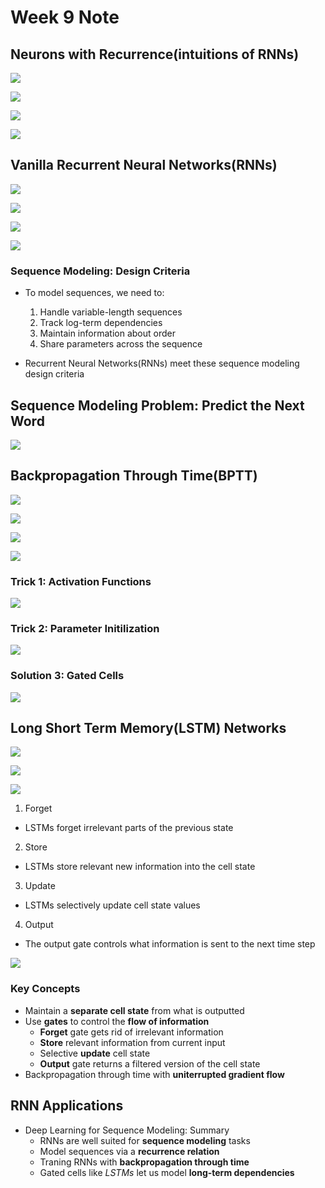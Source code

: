 # Week 9 Note

## Neurons with Recurrence(intuitions of RNNs)

![](./images/Screenshot%202024-04-18%20183519.png)

![](./images/Screenshot%202024-04-18%20183638.png)

![](./images/Screenshot%202024-04-18%20190520.png)

![](./images/Screenshot%202024-04-18%20190601.png)

## Vanilla Recurrent Neural Networks(RNNs)

![](./images/Screenshot%202024-04-18%20190629.png)

![](./images/Screenshot%202024-04-18%20190740.png)

![](./images/Screenshot%202024-04-18%20190912.png)

![](./images/Screenshot%202024-04-18%20191049.png)

### Sequence Modeling: Design Criteria
- To model sequences, we need to:
  1. Handle variable-length sequences
  2. Track log-term dependencies
  3. Maintain information about order
  4. Share parameters across the sequence

- Recurrent Neural Networks(RNNs) meet these sequence modeling design criteria

## Sequence Modeling Problem: Predict the Next Word

![](./images/Screenshot%202024-04-18%20191519.png)

## Backpropagation Through Time(BPTT)

![](./images/Screenshot%202024-04-18%20222158.png)

![](./images/Screenshot%202024-04-18%20222732.png)

![](./images/Screenshot%202024-04-18%20222759.png)

![](./images/Screenshot%202024-04-18%20224259.png)

### Trick 1: Activation Functions

![](./images/Screenshot%202024-04-19%20211447.png)

### Trick 2: Parameter Initilization

![](./images/Screenshot%202024-04-19%20211507.png)

### Solution 3: Gated Cells

![](./images/Screenshot%202024-04-19%20211547.png)

## Long Short Term Memory(LSTM) Networks

![](./images/Screenshot%202024-04-19%20211606.png)

![](./images/Screenshot%202024-04-19%20211616.png)

![](./images/Screenshot%202024-04-19%20211625.png)

1. Forget
  - LSTMs forget irrelevant parts of the previous state
2. Store
  - LSTMs store relevant new information into the cell state
3. Update
  - LSTMs selectively update cell state values
4. Output
  - The output gate controls what information is sent to the next time step

![](./images/Screenshot%202024-04-19%20211636.png)

### Key Concepts

- Maintain a **separate cell state** from what is outputted
- Use **gates** to control the **flow of information**
  - **Forget** gate gets rid of irrelevant information
  - **Store** relevant information from current input
  - Selective **update** cell state
  - **Output** gate returns a filtered version of the cell state
- Backpropagation through time with **uniterrupted gradient flow**

## RNN Applications

- Deep Learning for Sequence Modeling: Summary
  - RNNs are well suited for **sequence modeling** tasks
  - Model sequences via a **recurrence relation**
  - Traning RNNs with **backpropagation through time**
  - Gated cells like *LSTMs* let us model **long-term dependencies**

